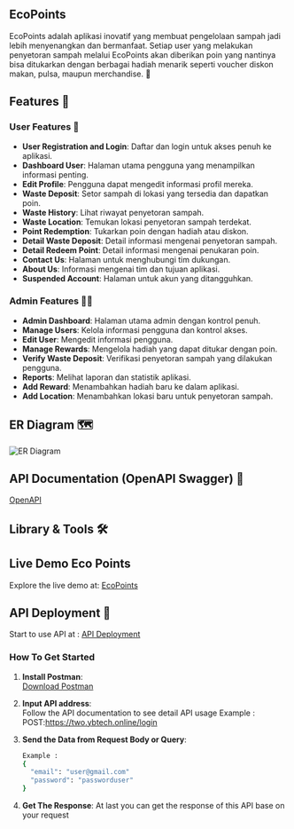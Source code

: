## EcoPoints 

EcoPoints adalah aplikasi inovatif yang membuat pengelolaan sampah jadi lebih menyenangkan dan bermanfaat. Setiap user yang melakukan penyetoran sampah melalui EcoPoints akan diberikan poin yang nantinya bisa ditukarkan dengan berbagai hadiah menarik seperti voucher diskon makan, pulsa, maupun merchandise. 🎁

## Features 🌟

### User Features 👤

- **User Registration and Login**: Daftar dan login untuk akses penuh ke aplikasi.
- **Dashboard User**: Halaman utama pengguna yang menampilkan informasi penting.
- **Edit Profile**: Pengguna dapat mengedit informasi profil mereka.
- **Waste Deposit**: Setor sampah di lokasi yang tersedia dan dapatkan poin.
- **Waste History**: Lihat riwayat penyetoran sampah.
- **Waste Location**: Temukan lokasi penyetoran sampah terdekat.
- **Point Redemption**: Tukarkan poin dengan hadiah atau diskon.
- **Detail Waste Deposit**: Detail informasi mengenai penyetoran sampah.
- **Detail Redeem Point**: Detail informasi mengenai penukaran poin.
- **Contact Us**: Halaman untuk menghubungi tim dukungan.
- **About Us**: Informasi mengenai tim dan tujuan aplikasi.
- **Suspended Account**: Halaman untuk akun yang ditangguhkan.

### Admin Features 👨‍💼

- **Admin Dashboard**: Halaman utama admin dengan kontrol penuh.
- **Manage Users**: Kelola informasi pengguna dan kontrol akses.
- **Edit User**: Mengedit informasi pengguna.
- **Manage Rewards**: Mengelola hadiah yang dapat ditukar dengan poin.
- **Verify Waste Deposit**: Verifikasi penyetoran sampah yang dilakukan pengguna.
- **Reports**: Melihat laporan dan statistik aplikasi.
- **Add Reward**: Menambahkan hadiah baru ke dalam aplikasi.
- **Add Location**: Menambahkan lokasi baru untuk penyetoran sampah.

## ER Diagram 🗺️

![ER Diagram](https://res.cloudinary.com/duuv3bqdc/image/upload/v1722391307/images/ptiltvwc9c2lpsnl7uv8.png)

## API Documentation (OpenAPI Swagger) 📄
[OpenAPI](https://app.swaggerhub.com/apis-docs/TNLKFANS/EchoPoint/1.0.0)

## Library & Tools 🛠️

## Live Demo Eco Points
Explore the live demo at: [EcoPoints](https://eco-point-ten.vercel.app/)

## API Deployment 🚀
Start to use API at : [API Deployment](https://two.ybtech.online)

### How To Get Started
1. **Install Postman**:<br>
    [Download Postman](https://www.postman.com/downloads/)
    
2. **Input API address**:<br>
    Follow the API documentation to see detail API usage
    Example : POST:https://two.ybtech.online/login
    
3. **Send the Data from Request Body or Query**:<br>
    ```bash
    Example :
    {
      "email": "user@gmail.com"
      "password": "passworduser"
    }
    ```
5. **Get The Response**:
    At last you can get the response of this API base on your request
